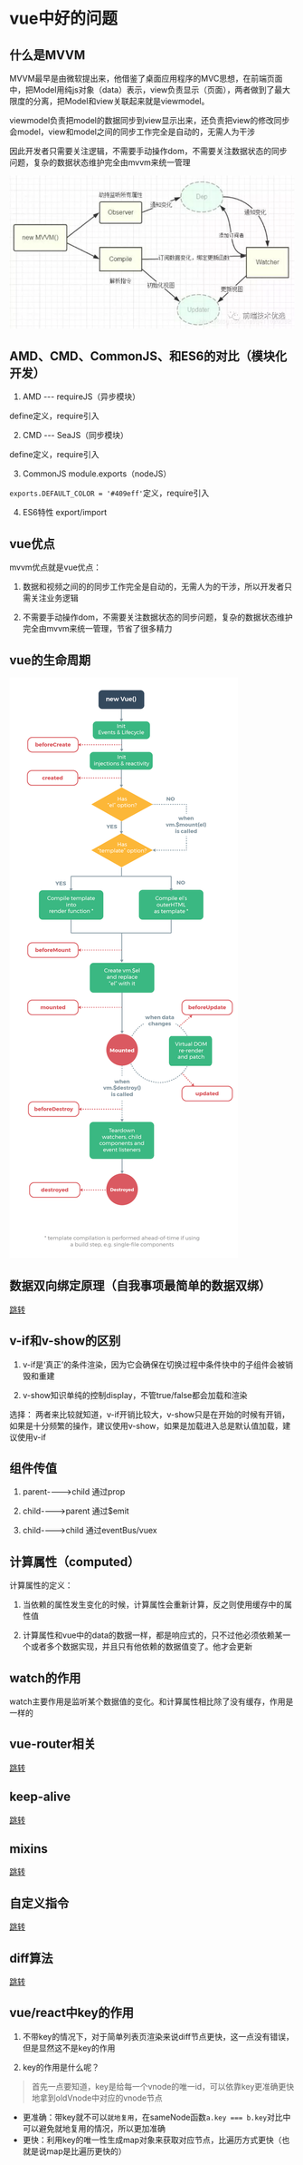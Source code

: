 # vue中好的问题

## 什么是MVVM

MVVM最早是由微软提出来，他借鉴了桌面应用程序的MVC思想，在前端页面中，把Model用纯js对象（data）表示，view负责显示（页面），两者做到了最大限度的分离，把Model和view关联起来就是viewmodel。

viewmodel负责把model的数据同步到view显示出来，还负责把view的修改同步会model，view和model之间的同步工作完全是自动的，无需人为干涉

因此开发者只需要关注逻辑，不需要手动操作dom，不需要关注数据状态的同步问题，复杂的数据状态维护完全由mvvm来统一管理

![图解](../.vuepress/public/img/vue/mvvm.png)

## AMD、CMD、CommonJS、和ES6的对比（模块化开发）

1. AMD --- requireJS（异步模块）

define定义，require引入

2. CMD --- SeaJS（同步模块）

define定义，require引入

3. CommonJS  module.exports（nodeJS）

`exports.DEFAULT_COLOR = '#409eff'`定义，require引入

4. ES6特性 export/import

## vue优点

mvvm优点就是vue优点：

1. 数据和视频之间的的同步工作完全是自动的，无需人为的干涉，所以开发者只需关注业务逻辑

2. 不需要手动操作dom，不需要关注数据状态的同步问题，复杂的数据状态维护完全由mvvm来统一管理，节省了很多精力

## vue的生命周期

![图解](../.vuepress/public/img/vue/vue-hook.png)

## 数据双向绑定原理（自我事项最简单的数据双绑）

[跳转](/JavaScript/对象.html#其他方法)

## v-if和v-show的区别

1. v-if是‘真正’的条件渲染，因为它会确保在切换过程中条件快中的子组件会被销毁和重建

2. v-show知识单纯的控制display，不管true/false都会加载和渲染

选择： 两者来比较就知道，v-if开销比较大，v-show只是在开始的时候有开销，如果是十分频繁的操作，建议使用v-show，如果是加载进入总是默认值加载，建议使用v-if

## 组件传值

1. parent---->child 通过prop

2. child---->parent 通过$emit

3. child---->child 通过eventBus/vuex

## 计算属性（computed）

计算属性的定义：

1. 当依赖的属性发生变化的时候，计算属性会重新计算，反之则使用缓存中的属性值

2. 计算属性和vue中的data的数据一样，都是响应式的，只不过他必须依赖某一个或者多个数据实现，并且只有他依赖的数据值变了。他才会更新

## watch的作用

watch主要作用是监听某个数据值的变化。和计算属性相比除了没有缓存，作用是一样的

## vue-router相关

[跳转](./vue-router的两种mode.html#vue-router)

## keep-alive

[跳转](./keep-alive.html)

## mixins

[跳转](./mixins.html)

## 自定义指令

[跳转](./自定义指令.html)

## diff算法

[跳转](./diff.html)

## vue/react中key的作用

1. 不带key的情况下，对于简单列表页渲染来说diff节点更快，这一点没有错误，但是显然这不是key的作用

2. key的作用是什么呢？
  > 首先一点要知道，key是给每一个vnode的唯一id，可以依靠key更准确更快地拿到oldVnode中对应的vnode节点

  * 更准确：带key就不可以`就地复用`，在sameNode函数` a.key === b.key `对比中可以避免就地复用的情况，所以更加准确
  * 更快：利用key的唯一性生成map对象来获取对应节点，比遍历方式更快（也就是说map是比遍历更快的）

<back-to-top />
